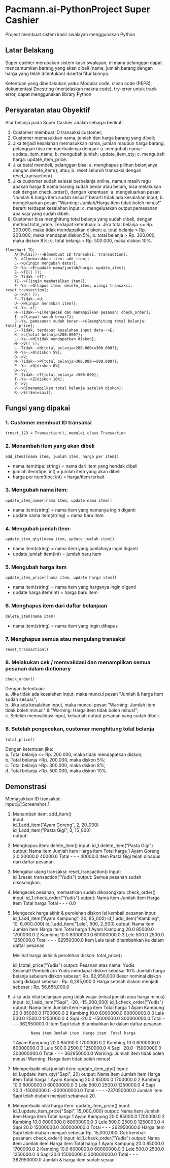 # Pacmann.ai-PythonProject Super Cashier
Project membuat sistem kasir swalayan menggunakan Python

## Latar Belakang
Super cashier merupakan sistem kasir swalayan, di mana pelanggan dapat mencantumkan barang yang akan dibeli (nama, jumlah barang dengan harga yang telah ditentukan) disertai fitur lainnya.

Ketentuan yang diberlakukan yaitu: Modular code, clean code (PEP8), dokumentasi Docstring (menjelaskan makna code), try-error untuk track error, dapat menggunakan library Python

## Persyaratan atau Obyektif
Alur belanja pada Super Cashier adalah sebagai berikut:
1. Customer membuat ID transaksi customer;
2. Customer memasukkan nama, jumlah dan harga barang yang dibeli;
3. Jika terjadi kesalahan memasukkan nama, jumlah maupun harga barang, pelanggan bisa memperbaikinya dengan:
  a. mengubah nama: update_item_name;
  b. mengubah jumlah: update_item_qty;
  c. mengubah harga: update_item_price.
4. Jika batal membeli, pelanggan bisa:
  a. menghapus pilihan belanjanya dengan delete_item(), atau;
  b. reset seluruh transaksi dengan reset_transaction().
5. Jika customer sudah selesai berbelanja online, namun masih ragu apakah harga & nama barang sudah benar atau belum, bisa melakukan cek dengan check_order(), dengan ketentuan:
  a. mengeluarkan pesan "Jumlah & harga item sudah sesuai" berarti tidak ada kesalahan input;
  b. mengeluarkan pesan "Warning: Jumlah/Harga item tidak boleh minus!" berarti terdapat kesalahan input;
  c. mengeluarkan output pemesanan apa saja yang sudah dibeli.
6. Customer bisa menghitung total belanja yang sudah dibeli, dengan method total_price. Terdapat ketentuan:
  a. Jika total belanja <= Rp. 200.000, maka tidak mendapatkan diskon;
  a. total belanja > Rp. 200.000, maka mendapat diskon 5%;
  b. total belanja > Rp. 300.000, maka diskon 8%;
  c. total belanja  > Rp. 500.000, maka diskon 10%.
  
```mermaid
flowchart TD;
    A([Mulai])-->B[membuat ID transaksi: transaction];
    B-->C[memasukkan item: add_item];
    C-->D{ingin mengubah data?};
    D--Ya-->E[update nama/jumlah/harga: update_item];
    E-->TI(( ));
    D--Tidak-->TI;
    TI-->F{ingin membatalkan item?};
    F--Ya-->G[hapus item: delete_item, ulangi transaksi: reset_transaction];
    G-->U(( ));
    F--Tidak-->U;
    U-->H{ingin menambah item?};
    H--Ya-->C;
    H--Tidak-->I[mengecek dan menampilkan pesanan: check_order];
    I-->J{input sudah benar?};
    J--Ya, pemesanan sudah benar-->K[menghitung total belanja: total_price];
    J--Tidak, terdapat kesalahan input data-->E;
    K-->L{total belanja<200.000?};
    L--Ya-->M[tidak mendapatkan diskon];
    M-->V(( ));
    L--Tidak-->N{total belanja>200.000>=300.000?};
    N--Ya-->O[diskon 5%];
    O-->V;
    N--Tidak-->P{total belanja>300.000>=500.000?};
    P--Ya-->Q[diskon 8%]
    Q-->V;
    P--Tidak-->T{total belanja >500.000};
    T--Ya-->Z[diskon 10%];
    Z-->V;
    V-->R[menampilkan total belanja setelah diskon];
    R-->S([Selesai]);
```
## Fungsi yang dipakai

### 1. Customer membuat ID transaksi <br>
    trnsct_123 = Transaction(), memulai class Transaction
   
### 2. Menambah item yang akan dibeli <br>
    add_item([nama item, jumlah item, harga per item])
   * nama item(tipe: string)    = nama dari item yang hendak dibeli <br>
   * jumlah item(tipe: int)     = jumlah item yang akan dibeli <br>
   * harga per item(tipe: int)  = harga/item terkait <br>

### 3. Mengubah nama item: <br>
    update_item_name([nama item, update nama item])
   * nama item(string)          = nama item yang namanya ingin diganti <br>
   * update nama item(string)   = nama baru item <br>
    
### 4. Mengubah jumlah item: <br>
    update_item_qty([nama item, update jumlah item])
   * nama item(string)          = nama item yang jumlahnya ingin diganti <br>
   * update jumlah item(int)    = jumlah baru item <br>
  
### 5. Mengubah harga item <br>
    update_item_price([nama item, update harga item])
   * nama item(string)          = nama item yang harganya ingin diganti <br>
   * update harga item(int)     = harga baru item <br>
   
### 6. Menghapus item dari daftar belanjaan <br>
    delete_item(nama item)
   * nama item(string)         = nama item yang ingin dihapus <br>

### 7. Menghapus semua atau mengulang transaksi <br>
    reset_transaction()
   
### 8. Melakukan cek / memvalidasi dan menampilkan semua pesanan dalam dictionary <br>
    check_order()
  Dengan ketentuan: <br>
  a. Jika tidak ada kesalahan input, maka muncul pesan "Jumlah & harga item sudah sesuai."; <br>
  b. Jika ada kesalahan input, maka muncul pesan "Warning: Jumlah item tidak boleh minus!" & "Warning: Harga item tidak boleh minus!"; <br>
  c. Setelah memvalidasi input, keluarlah output pesanan yang sudah dibeli. <br>
  
### 8. Setelah pengecekan, customer menghitung total belanja <br>
    total_price()
  Dengan ketentuan jika: <br>
  a. Total belanja <= Rp. 200.000, maka tidak mendapatkan diskon; <br>
  b. Total belanja >Rp. 200.000, maka diskon 5%; <br>
  c. Total belanja >Rp. 300.000, maka diskon 8%; <br>
  d. Total belanja >Rp. 500.000, maka diskon 10%. <br>
 
## Demonstrasi <br>
Memasukkan ID transaksi: <br>
input:![Screenshot_1](https://user-images.githubusercontent.com/119667963/217310973-e2686b6d-69f4-4e54-b41e-5ccc30a1823f.png)

  1. Menambah item: add_item() <br>
     input: <br>
      id_1.add_item("Ayam Goreng", 2, 20_000) <br>
      id_1.add_item("Pasta Gigi", 3, 15_000) <br>
     output: <br>
            
    
  2. Menghapus item: delete_item()
      input:
       id_1.delete_item("Pasta Gigi")
      output:
             Nama item Jumlah item Harga item  Total harga
       1      Ayam Goreng         2.0    20000.0      40000.0
       Total            -           -          -      40000.0
       Item Pasta Gigi telah dihapus dari daftar pesanan.
      
  3. Mengatur ulang transaksi: reset_transaction()
      input:
       id_1.reset_transaction("Yudis")
      output:
       Semua pesanan sudah dikosongkan.
      
  4. Mengecek pesanan, memastikan sudah dikosongkan: check_order()
      input:
       id_1.check_order("Yudis")
      output:
             Nama item Jumlah item Harga item  Total harga
       Total         -           -          -          0.0
      
  5. Mengecek harga akhir & perolehan diskon
     Isi kembali pesanan
      input:
       id_1.add_item("Ayam Kampung", 20, 85_000)
       id_1.add_item("Kambing", 10, 6_000_000)
       id_1.add_item("Lele", 500, 2_500)
      output:
              Nama item Jumlah item Harga item  Total harga
       1      Ayam Kampung        20.0    85000.0    1700000.0
       2           Kambing        10.0  6000000.0   60000000.0
       3              Lele       500.0     2500.0    1250000.0
       Total             -           -          -   62950000.0
       Item Lele telah ditambahkan ke dalam daftar pesanan.
      
      Melihat harga akhir & perolehan diskon: total_price()
       

        id_1.total_price("Yudis")
       output:
        Pesanan atas nama: Yudis     
        Selamat! Pembeli a/n Yudis mendapat diskon sebesar 10%
        Jumlah harga belanja sebelum diskon sebesar: Rp. 62,950,000
        Besar nominal diskon yang didapat sebesar  : Rp. 6,295,000.0
        Harga setelah diskon menjadi sebesar       : Rp. 56,655,000.0
   
  6. Jika ada nilai belanjaan yang tidak wajar (misal jumlah atau harga minus)
      input:
       id_1.add_item("Sapi", -20, -15_000_000)
       id_1.check_order("Yudis")
      output:
                 Nama item Jumlah item  Harga item  Total harga
       1      Ayam Kampung        20.0     85000.0    1700000.0
       2           Kambing        10.0   6000000.0   60000000.0
       3              Lele       500.0      2500.0    1250000.0
       4              Sapi       -20.0 -15000000.0  300000000.0
       Total             -           -           -  362950000.0
       Item Sapi telah ditambahkan ke dalam daftar pesanan.
       
                 Nama item Jumlah item  Harga item  Total harga
       1      Ayam Kampung        20.0     85000.0    1700000.0
       2           Kambing        10.0   6000000.0   60000000.0
       3              Lele       500.0      2500.0    1250000.0
       4              Sapi       -20.0 -15000000.0  300000000.0
       Total             -           -           -  362950000.0
       Warning: Jumlah item tidak boleh minus!
       Warning: Harga item tidak boleh minus!
       
  7. Memperbaiki nilai jumlah item: update_item_qty()
      input:
       id_1.update_item_qty("Sapi", 20)
      output:
                 Nama item Jumlah item  Harga item  Total harga
       1      Ayam Kampung        20.0     85000.0    1700000.0
       2           Kambing        10.0   6000000.0   60000000.0
       3              Lele       500.0      2500.0    1250000.0
       4              Sapi        20.0 -15000000.0 -300000000.0
       Total             -           -           - -237050000.0
       Jumlah item Sapi telah diubah menjadi sebanyak 20.
       
  8. Memperbaiki nilai harga item: update_item_price()
      input:
       id_1.update_item_price("Sapi", 15_000_000)
      output:
              Nama item Jumlah item  Harga item  Total harga
       1      Ayam Kampung        20.0     85000.0    1700000.0
       2           Kambing        10.0   6000000.0   60000000.0
       3              Lele       500.0      2500.0    1250000.0
       4              Sapi        20.0  15000000.0  300000000.0
       Total             -           -           -  362950000.0
       Harga item Sapi telah diubah menjadi sebesar Rp. 15,000,000.
     Cek kembali pesanan: check_order()
      input:
       id_1.check_order("Yudis")
      output:
              Nama item Jumlah item  Harga item  Total harga
       1      Ayam Kampung        20.0     85000.0    1700000.0
       2           Kambing        10.0   6000000.0   60000000.0
       3              Lele       500.0      2500.0    1250000.0
       4              Sapi        20.0  15000000.0  300000000.0
       Total             -           -           -  362950000.0
       Jumlah & harga item sudah sesuai.
